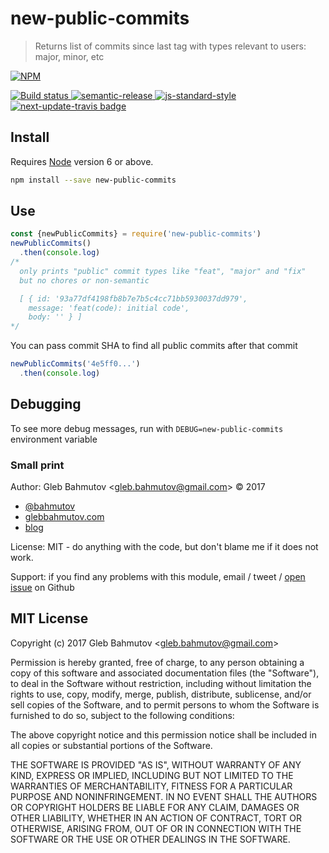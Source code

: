 # new-public-commits

> Returns list of commits since last tag with types relevant to users: major, minor, etc

[![NPM][npm-icon] ][npm-url]

[![Build status][ci-image] ][ci-url]
[![semantic-release][semantic-image] ][semantic-url]
[![js-standard-style][standard-image]][standard-url]
[![next-update-travis badge][nut-badge]][nut-readme]

## Install

Requires [Node](https://nodejs.org/en/) version 6 or above.

```sh
npm install --save new-public-commits
```

## Use

```js
const {newPublicCommits} = require('new-public-commits')
newPublicCommits()
  .then(console.log)
/*
  only prints "public" commit types like "feat", "major" and "fix"
  but no chores or non-semantic

  [ { id: '93a77df4198fb8b7e7b5c4cc71bb5930037dd979',
    message: 'feat(code): initial code',
    body: '' } ]
*/
```

You can pass commit SHA to find all public commits after that commit

```js
newPublicCommits('4e5ff0...')
  .then(console.log)
```

## Debugging

To see more debug messages, run with `DEBUG=new-public-commits` environment
variable

### Small print

Author: Gleb Bahmutov &lt;gleb.bahmutov@gmail.com&gt; &copy; 2017

* [@bahmutov](https://twitter.com/bahmutov)
* [glebbahmutov.com](https://glebbahmutov.com)
* [blog](https://glebbahmutov.com/blog)

License: MIT - do anything with the code, but don't blame me if it does not work.

Support: if you find any problems with this module, email / tweet /
[open issue](https://github.com/bahmutov/new-public-commits/issues) on Github

## MIT License

Copyright (c) 2017 Gleb Bahmutov &lt;gleb.bahmutov@gmail.com&gt;

Permission is hereby granted, free of charge, to any person
obtaining a copy of this software and associated documentation
files (the "Software"), to deal in the Software without
restriction, including without limitation the rights to use,
copy, modify, merge, publish, distribute, sublicense, and/or sell
copies of the Software, and to permit persons to whom the
Software is furnished to do so, subject to the following
conditions:

The above copyright notice and this permission notice shall be
included in all copies or substantial portions of the Software.

THE SOFTWARE IS PROVIDED "AS IS", WITHOUT WARRANTY OF ANY KIND,
EXPRESS OR IMPLIED, INCLUDING BUT NOT LIMITED TO THE WARRANTIES
OF MERCHANTABILITY, FITNESS FOR A PARTICULAR PURPOSE AND
NONINFRINGEMENT. IN NO EVENT SHALL THE AUTHORS OR COPYRIGHT
HOLDERS BE LIABLE FOR ANY CLAIM, DAMAGES OR OTHER LIABILITY,
WHETHER IN AN ACTION OF CONTRACT, TORT OR OTHERWISE, ARISING
FROM, OUT OF OR IN CONNECTION WITH THE SOFTWARE OR THE USE OR
OTHER DEALINGS IN THE SOFTWARE.

[npm-icon]: https://nodei.co/npm/new-public-commits.svg?downloads=true
[npm-url]: https://npmjs.org/package/new-public-commits
[ci-image]: https://travis-ci.org/bahmutov/new-public-commits.svg?branch=master
[ci-url]: https://travis-ci.org/bahmutov/new-public-commits
[semantic-image]: https://img.shields.io/badge/%20%20%F0%9F%93%A6%F0%9F%9A%80-semantic--release-e10079.svg
[semantic-url]: https://github.com/semantic-release/semantic-release
[standard-image]: https://img.shields.io/badge/code%20style-standard-brightgreen.svg
[standard-url]: http://standardjs.com/
[nut-badge]: https://img.shields.io/badge/next--update--travis-weekly-green.svg
[nut-readme]: https://github.com/bahmutov/next-update-travis#readme
